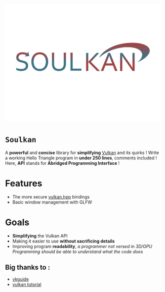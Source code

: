 ![Soulkan logo](img/soulkan.png)

# `Soulkan`

A **powerful** and **concise** library for **simplifying** [Vulkan](https://github.com/KhronosGroup/Vulkan-Headers) and its quirks !
Write a working Hello Triangle program in **under 250 lines**, comments included !
Here, **API** stands for **Abridged Programming Interface** !


# Features

- The more secure [vulkan.hpp](https://github.com/KhronosGroup/Vulkan-Hpp) bindings
- Basic window management with GLFW

# Goals
- **Simplifying** the Vulkan API
- Making it easier to use **without sacrificing details**
- Improving program **readability**, *a programmer not versed in 3D/GPU Programming should be able to understand what the code does*

## Big thanks to :

- [vkguide](https://vkguide.dev/)
- [vulkan tutorial](https://vulkan-tutorial.com/)

